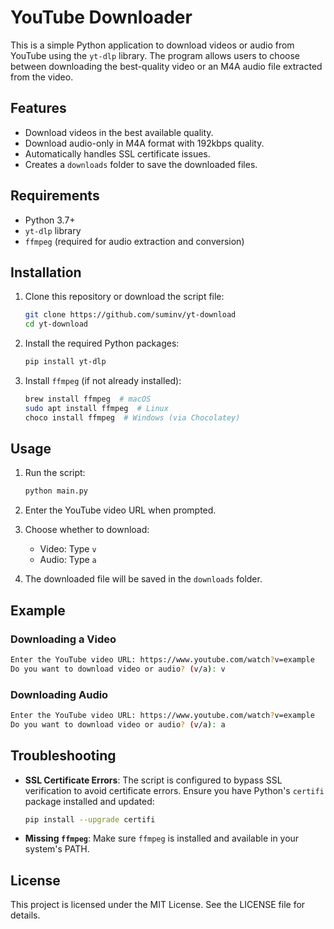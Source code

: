 # YouTube Downloader

This is a simple Python application to download videos or audio from YouTube using the `yt-dlp` library. The program 
allows users to choose between downloading the best-quality video or an M4A audio file extracted from the video.

## Features
- Download videos in the best available quality.
- Download audio-only in M4A format with 192kbps quality.
- Automatically handles SSL certificate issues.
- Creates a `downloads` folder to save the downloaded files.

## Requirements
- Python 3.7+
- `yt-dlp` library
- `ffmpeg` (required for audio extraction and conversion)

## Installation
1. Clone this repository or download the script file:
   ```bash
   git clone https://github.com/suminv/yt-download
   cd yt-download
   ```

2. Install the required Python packages:
   ```bash
   pip install yt-dlp
   ```

3. Install `ffmpeg` (if not already installed):
   ```bash
   brew install ffmpeg  # macOS
   sudo apt install ffmpeg  # Linux
   choco install ffmpeg  # Windows (via Chocolatey)
   ```

## Usage
1. Run the script:
   ```bash
   python main.py
   ```

2. Enter the YouTube video URL when prompted.

3. Choose whether to download:
   - Video: Type `v`
   - Audio: Type `a`

4. The downloaded file will be saved in the `downloads` folder.

## Example
### Downloading a Video
```bash
Enter the YouTube video URL: https://www.youtube.com/watch?v=example
Do you want to download video or audio? (v/a): v
```

### Downloading Audio
```bash
Enter the YouTube video URL: https://www.youtube.com/watch?v=example
Do you want to download video or audio? (v/a): a
```

## Troubleshooting
- **SSL Certificate Errors**: The script is configured to bypass SSL verification to avoid certificate errors. Ensure you have Python's `certifi` package installed and updated:
  ```bash
  pip install --upgrade certifi
  ```

- **Missing `ffmpeg`**: Make sure `ffmpeg` is installed and available in your system's PATH.

## License
This project is licensed under the MIT License. See the LICENSE file for details.
